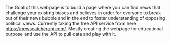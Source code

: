 The Goal of this webpage is to build a page where you can find news that challenge your existing biases and believes in order for everyone to break out of their news bubble and in the end to foster understanding of opposing political views. Currently taking the free API service from here <a href="https://newscatcherapi.com/"> https://newscatcherapi.com/</a>. 
Mostly creating the webpage for educational purpose and use the API to pull data and play with it.
